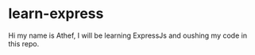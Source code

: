 # learn-express

Hi my name is Athef, I will be learning ExpressJs and oushing my code in this repo.
